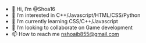 - 👋 Hi, I’m @Shoa16
- 👀 I’m interested in C++/Javascript/HTML/CSS/Python
- 🌱 I’m currently learning CSS/C++/Javascript
- 💞️ I’m looking to collaborate on Game development
- 📫 How to reach me nshoaib855@gmail.com

<!---
Shoa16/Shoa16 is a ✨ special ✨ repository because its `README.md` (this file) appears on your GitHub profile.
You can click the Preview link to take a look at your changes.
--->
